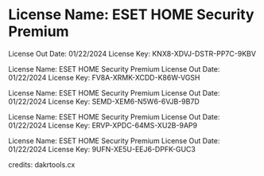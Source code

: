 # License Name: ESET HOME Security Premium
License Out Date: 01/22/2024
License Key: KNX8-XDVJ-DSTR-PP7C-9KBV

License Name: ESET HOME Security Premium
License Out Date: 01/22/2024
License Key: FV8A-XRMK-XCDD-K86W-VGSH

License Name: ESET HOME Security Premium
License Out Date: 01/22/2024
License Key: SEMD-XEM6-N5W6-6VJB-9B7D

License Name: ESET HOME Security Premium
License Out Date: 01/22/2024
License Key: ERVP-XPDC-64MS-XU2B-9AP9

License Name: ESET HOME Security Premium
License Out Date: 01/22/2024
License Key: 9UFN-XE5U-EEJ6-DPFK-GUC3

credits: dakrtools.cx
